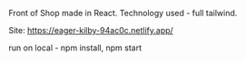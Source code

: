 Front of Shop made in React. Technology used - full tailwind.

Site: https://eager-kilby-94ac0c.netlify.app/

run on local - npm install, npm start
